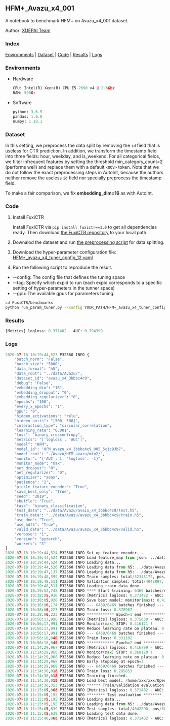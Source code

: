 ## HFM+_Avazu_x4_001 

A notebook to benchmark HFM+ on Avazu_x4_001 dataset.

Author: [XUEPAI Team](https://github.com/xue-pai)


### Index
[Environments](#Environments) | [Dataset](#Dataset) | [Code](#Code) | [Results](#Results) | [Logs](#Logs)

### Environments
+ Hardware

  ```python
  CPU: Intel(R) Xeon(R) CPU E5-2690 v4 @ 2.6GHz
  RAM: 500G+
  ```
+ Software

  ```python
  python: 3.6.5
  pandas: 1.0.0
  numpy: 1.18.1
  ```

### Dataset
In this setting, we preprocess the data split by removing the ``id`` field that is useless for CTR prediction. In addition, we transform the timestamp field into three fields: hour, weekday, and is_weekend. For all categorical fields, we filter infrequent features by setting the threshold min_category_count=2 (performs well) and replace them with a default ``<OOV>`` token. Note that we do not follow the exact preprocessing steps in AutoInt, because the authors neither remove the useless ``id`` field nor specially preprocess the timestamp field.

To make a fair comparison, we fix **embedding_dim=16** as with AutoInt.


### Code
1. Install FuxiCTR
  
    Install FuxiCTR via `pip install fuxictr==1.0` to get all dependencies ready. Then download [the FuxiCTR repository](https://github.com/huawei-noah/benchmark/archive/53e314461c19dbc7f462b42bf0f0bfae020dc398.zip) to your local path.

2. Downalod the dataset and run [the preprocessing script](https://github.com/xue-pai/Open-CTR-Benchmark/blob/master/datasets/Avazu/Avazu_x4/split_avazu_x4.py) for data splitting. 

3. Download the hyper-parameter configuration file: [HFM+_avazu_x4_tuner_config_12.yaml](./HFM+_avazu_x4_tuner_config_12.yaml)

4. Run the following script to reproduce the result. 
  + --config: The config file that defines the tuning space
  + --tag: Specify which expid to run (each expid corresponds to a specific setting of hyper-parameters in the tunner space)
  + --gpu: The available gpus for parameters tuning.

  ```bash
  cd FuxiCTR/benchmarks
  python run_param_tuner.py --config YOUR_PATH/HFM+_avazu_x4_tuner_config_12.yaml --tag 005 --gpu 0
  ```


### Results
```python
[Metrics] logloss: 0.371402 - AUC: 0.794399
```


### Logs
```python
2020-07-18 10:19:44,523 P32560 INFO {
    "batch_norm": "False",
    "batch_size": "5000",
    "data_format": "h5",
    "data_root": "../data/Avazu/",
    "dataset_id": "avazu_x4_3bbbc4c9",
    "debug": "False",
    "embedding_dim": "16",
    "embedding_dropout": "0",
    "embedding_regularizer": "0",
    "epochs": "100",
    "every_x_epochs": "1",
    "gpu": "0",
    "hidden_activations": "relu",
    "hidden_units": "[500, 500]",
    "interaction_type": "circular_correlation",
    "learning_rate": "0.001",
    "loss": "binary_crossentropy",
    "metrics": "['logloss', 'AUC']",
    "model": "HFM",
    "model_id": "HFM_avazu_x4_3bbbc4c9_005_5c1c93b7",
    "model_root": "./Avazu/HFM_avazu/min2/",
    "monitor": "{'AUC': 1, 'logloss': -1}",
    "monitor_mode": "max",
    "net_dropout": "0",
    "net_regularizer": "0",
    "optimizer": "adam",
    "patience": "2",
    "pickle_feature_encoder": "True",
    "save_best_only": "True",
    "seed": "2019",
    "shuffle": "True",
    "task": "binary_classification",
    "test_data": "../data/Avazu/avazu_x4_3bbbc4c9/test.h5",
    "train_data": "../data/Avazu/avazu_x4_3bbbc4c9/train.h5",
    "use_dnn": "True",
    "use_hdf5": "True",
    "valid_data": "../data/Avazu/avazu_x4_3bbbc4c9/valid.h5",
    "verbose": "1",
    "version": "pytorch",
    "workers": "3"
}
2020-07-18 10:19:44,524 P32560 INFO Set up feature encoder...
2020-07-18 10:19:44,524 P32560 INFO Load feature_map from json: ../data/Avazu/avazu_x4_3bbbc4c9/feature_map.json
2020-07-18 10:19:44,524 P32560 INFO Loading data...
2020-07-18 10:19:44,526 P32560 INFO Loading data from h5: ../data/Avazu/avazu_x4_3bbbc4c9/train.h5
2020-07-18 10:19:47,137 P32560 INFO Loading data from h5: ../data/Avazu/avazu_x4_3bbbc4c9/valid.h5
2020-07-18 10:19:48,399 P32560 INFO Train samples: total/32343172, pos/5492052, neg/26851120, ratio/16.98%
2020-07-18 10:19:48,511 P32560 INFO Validation samples: total/4042897, pos/686507, neg/3356390, ratio/16.98%
2020-07-18 10:19:48,511 P32560 INFO Loading train data done.
2020-07-18 10:19:52,743 P32560 INFO **** Start training: 6469 batches/epoch ****
2020-07-18 10:38:05,916 P32560 INFO [Metrics] logloss: 0.371482 - AUC: 0.794246
2020-07-18 10:38:05,920 P32560 INFO Save best model: monitor(max): 0.422764
2020-07-18 10:38:06,174 P32560 INFO --- 6469/6469 batches finished ---
2020-07-18 10:38:06,223 P32560 INFO Train loss: 0.378967
2020-07-18 10:38:06,223 P32560 INFO ************ Epoch=1 end ************
2020-07-18 10:56:17,990 P32560 INFO [Metrics] logloss: 0.375630 - AUC: 0.791751
2020-07-18 10:56:17,991 P32560 INFO Monitor(max) STOP: 0.416121 !
2020-07-18 10:56:17,991 P32560 INFO Reduce learning rate on plateau: 0.000100
2020-07-18 10:56:17,991 P32560 INFO --- 6469/6469 batches finished ---
2020-07-18 10:56:18,040 P32560 INFO Train loss: 0.331182
2020-07-18 10:56:18,040 P32560 INFO ************ Epoch=2 end ************
2020-07-18 11:14:29,967 P32560 INFO [Metrics] logloss: 0.416799 - AUC: 0.776919
2020-07-18 11:14:29,968 P32560 INFO Monitor(max) STOP: 0.360120 !
2020-07-18 11:14:29,968 P32560 INFO Reduce learning rate on plateau: 0.000010
2020-07-18 11:14:29,968 P32560 INFO Early stopping at epoch=3
2020-07-18 11:14:29,968 P32560 INFO --- 6469/6469 batches finished ---
2020-07-18 11:14:30,018 P32560 INFO Train loss: 0.285853
2020-07-18 11:14:30,018 P32560 INFO Training finished.
2020-07-18 11:14:30,018 P32560 INFO Load best model: /home/xxx/xxx/OpenCTR1030/benchmarks/Avazu/HFM_avazu/min2/avazu_x4_3bbbc4c9/HFM_avazu_x4_3bbbc4c9_005_5c1c93b7_model.ckpt
2020-07-18 11:14:30,353 P32560 INFO ****** Train/validation evaluation ******
2020-07-18 11:15:05,068 P32560 INFO [Metrics] logloss: 0.371482 - AUC: 0.794246
2020-07-18 11:15:05,195 P32560 INFO ******** Test evaluation ********
2020-07-18 11:15:05,195 P32560 INFO Loading data...
2020-07-18 11:15:05,195 P32560 INFO Loading data from h5: ../data/Avazu/avazu_x4_3bbbc4c9/test.h5
2020-07-18 11:15:05,639 P32560 INFO Test samples: total/4042898, pos/686507, neg/3356391, ratio/16.98%
2020-07-18 11:15:05,639 P32560 INFO Loading test data done.
2020-07-18 11:15:40,068 P32560 INFO [Metrics] logloss: 0.371402 - AUC: 0.794399
```
